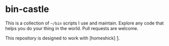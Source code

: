 bin-castle
==========
This is a collection of `~/bin` scripts I use and maintain.
Explore any code that helps you do your thing in the world.
Pull requests are welcome.


This repository is designed to work with [homeshick] [1].


[1]: https://github.com/andsens/homeshick
